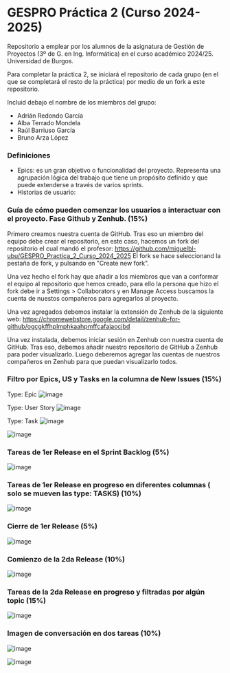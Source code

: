 # GESPRO Práctica 2 (Curso 2024-2025)
Repositorio a emplear por los alumnos de la asignatura de Gestión de Proyectos (3º de G. en Ing. Informática) en el curso académico 2024/25. Universidad de Burgos.

Para completar la práctica 2, se iniciará el repositorio de cada grupo (en el que se completará el resto de la práctica) por medio de un fork a este repositorio.

Incluid debajo el nombre de los miembros del grupo:
 - Adrián Redondo García
 - Alba Terrado Mondela
 - Raúl Barriuso García
 - Bruno Arza López

### Definiciones
 - Epics: es un gran objetivo o funcionalidad del proyecto. Representa una agrupación lógica
   del trabajo que tiene un propósito definido y que puede extenderse a través de varios
   sprints.
 - Historias de usuario: 

### Guía de cómo pueden comenzar los usuarios a interactuar con el proyecto. Fase Github y Zenhub. (15%)

Primero creamos nuestra cuenta de GitHub. Tras eso un miembro del equipo debe crear el repositorio, en este caso,
hacemos un fork del repositorio el cual mandó el profesor: https://github.com/miguelbl-ubu/GESPRO_Practica_2_Curso_2024_2025
El fork se hace seleccionand la pestaña de fork, y pulsando en "Create new fork".

Una vez hecho el fork hay que añadir a los miembros que van a conformar el equipo al repositorio que hemos creado, para ello
la persona que hizo el fork debe ir a Settings > Collaborators y en Manage Access buscamos la cuenta de nuestos compañeros
para agregarlos al proyecto.

Una vez agregados debemos instalar la extensión de Zenhub de la siguiente web:
https://chromewebstore.google.com/detail/zenhub-for-github/ogcgkffhplmphkaahpmffcafajaocjbd

Una vez instalada, debemos iniciar sesión en Zenhub con nuestra cuenta de GitHub. Tras eso, debemos añadir nuestro repositorio
de GitHub a Zenhub para poder visualizarlo. Luego deberemos agregar las cuentas de nuestros compañeros en Zenhub para que puedan
visualizarlo todos.
 
### Filtro por Epics, US y Tasks en la columna de New Issues (15%)

Type: Epic ![image](https://github.com/user-attachments/assets/785daa7f-9492-454a-bb79-cc34f2d3b77b)

Type: User Story ![image](https://github.com/user-attachments/assets/77421f2d-7825-47de-abda-5d335c571e43)

Type: Task ![image](https://github.com/user-attachments/assets/e9ac5b52-1470-4182-b40b-f9f2fb063a89)

![image](https://github.com/user-attachments/assets/4f63b7d6-dfa4-4a1e-bd8e-cf4a6664412b)

### Tareas de 1er Release en el Sprint Backlog (5%)

![image](https://github.com/user-attachments/assets/e524a7a9-4ebe-46e5-8c01-af98bd3b0f80)

### Tareas de 1er Release en progreso en diferentes columnas ( solo se mueven las type: TASKS) (10%)

![image](https://github.com/user-attachments/assets/84e41eaa-3804-4874-b570-6a8bb2f7ac4d)

### Cierre de 1er Release (5%)

![image](https://github.com/user-attachments/assets/c5bd4f78-5012-44f0-94cf-0ed4acc0d778)


### Comienzo de la 2da Release (10%)

![image](https://github.com/user-attachments/assets/6afaaa15-ed70-4923-9d6a-3a40a8c4441d)

### Tareas de la 2da Release en progreso y filtradas por algún topic (15%)

![image](https://github.com/user-attachments/assets/07f1d93c-9bd6-41a3-aeb2-5dbf75af128b)

### Imagen de conversación en dos tareas (10%)

![image](https://github.com/user-attachments/assets/7512bf02-c3cb-47f8-bf63-263c91654bcf)

![image](https://github.com/user-attachments/assets/ef592d28-a43e-4e9e-b5d2-18ba552b9583)
